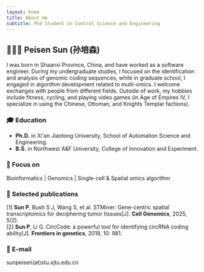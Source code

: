 ```yaml
---
layout: home
title: About me
subtitle: Phd Student in Control Science and Engineering
---
```


## 👨🏻‍🔬 Peisen Sun (孙培森)
I was born in Shaanxi Province, China, and have worked as a software engineer. During my undergraduate studies, I focused on the identification and analysis of genomic coding sequences, while in graduate school, I engaged in algorithm development related to multi-omics. I welcome exchanges with people from different fields. Outside of work, my hobbies include fitness, cycling, and playing video games (in Age of Empires IV, I specialize in using the Chinese, Ottoman, and Knights Templar factions).

### 🎓 Education  
 - **Ph.D.** in Xi'an Jiaotong University, School of Automation Science and Engineering.  
 - **B.S.** in Northwest A&F University, College of Innovation and Experiment.

### 🎯 Focus on
Bioinformatics | Genomics | Single-cell & Spatial omics algorithm


### 📃 Selected publications
[1] **Sun P**, Bush S J, Wang S, et al. STMiner: Gene-centric spatial transcriptomics for deciphering tumor tissues[J]. **Cell Genomics**, 2025, 5(2).  
[2] **Sun P**, Li G. CircCode: a powerful tool for identifying circRNA coding ability[J]. **Frontiers in genetics**, 2019, 10: 981.

### 📧 E-mail
sunpeisen(at)stu.xjtu.edu.cn
